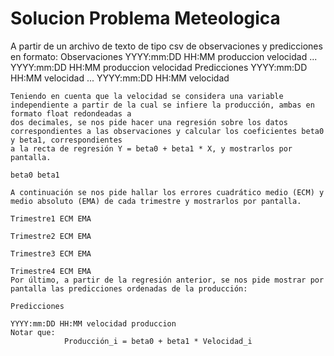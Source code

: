 # Solucion Problema Meteologica

A partir de un archivo de texto de tipo csv de observaciones y predicciones en formato:
    Observaciones
    YYYY:mm:DD HH:MM produccion velocidad
    ...
    YYYY:mm:DD HH:MM produccion velocidad
    Predicciones
    YYYY:mm:DD HH:MM velocidad
    ...
    YYYY:mm:DD HH:MM velocidad

    Teniendo en cuenta que la velocidad se considera una variable independiente a partir de la cual se infiere la producción, ambas en formato float redondeadas a 
    dos decimales, se nos pide hacer una regresión sobre los datos correspondientes a las observaciones y calcular los coeficientes beta0 y beta1, correspondientes 
    a la recta de regresión Y = beta0 + beta1 * X, y mostrarlos por pantalla.
                                                                      beta0 beta1

    A continuación se nos pide hallar los errores cuadrático medio (ECM) y medio absoluto (EMA) de cada trimestre y mostrarlos por pantalla.
                                                                  Trimestre1 ECM EMA
                                                                  Trimestre2 ECM EMA
                                                                  Trimestre3 ECM EMA
                                                                  Trimestre4 ECM EMA
    Por último, a partir de la regresión anterior, se nos pide mostrar por pantalla las predicciones ordenadas de la producción:
                                                                  Predicciones
                                                                  YYYY:mm:DD HH:MM velocidad produccion
    Notar que:
                Producción_i = beta0 + beta1 * Velocidad_i
                                                                

                                                                
